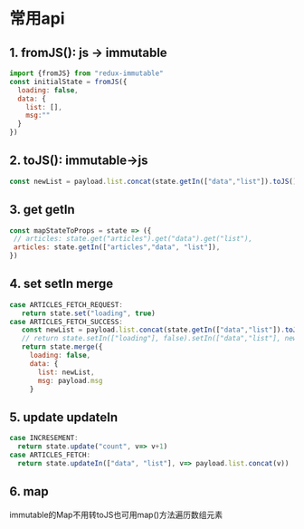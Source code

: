 # 常用api
## 1. fromJS(): js -> immutable 
  ```js
  import {fromJS} from "redux-immutable"
  const initialState = fromJS({
    loading: false,
    data: {
      list: [],
      msg:""
    }
  })
  ```
## 2. toJS(): immutable->js
```js
const newList = payload.list.concat(state.getIn(["data","list"]).toJS());
```
## 3. get getIn
 ```js
const mapStateToProps = state => ({
  // articles: state.get("articles").get("data").get("list"),
  articles: state.getIn(["articles","data", "list"]),
 })
 ```
 ## 4. set setIn merge
 ```js
 case ARTICLES_FETCH_REQUEST:
    return state.set("loading", true)
 case ARTICLES_FETCH_SUCCESS:
    const newList = payload.list.concat(state.getIn(["data","list"]).toJS());
    // return state.setIn(["loading"], false).setIn(["data","list"], newList).setIn(["data","msg"],paylod.msg)
    return state.merge({
      loading: false,
      data: {
        list: newList,
        msg: payload.msg
      }
  ```
## 5. update updateIn 
```js
case INCRESEMENT:
  return state.update("count", v=> v+1)
case ARTICLES_FETCH:
  return state.updateIn(["data", "list"], v=> payload.list.concat(v))
```
## 6. map
immutable的Map不用转toJS也可用map()方法遍历数组元素
